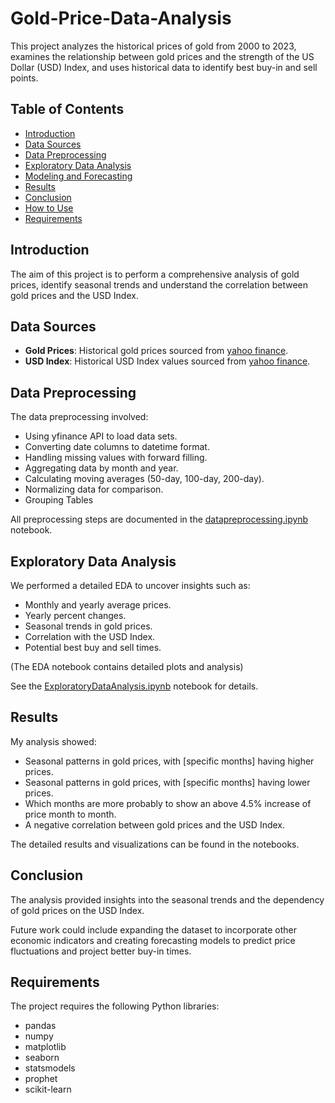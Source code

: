 # Gold-Price-Data-Analysis
This project analyzes the historical prices of gold from 2000 to 2023, examines the relationship between gold prices and the strength of the US Dollar (USD) Index, and uses historical data to identify best buy-in and sell points.


## Table of Contents
- [Introduction](#introduction)
- [Data Sources](#data-sources)
- [Data Preprocessing](#data-preprocessing)
- [Exploratory Data Analysis](#exploratory-data-analysis)
- [Modeling and Forecasting](#modeling-and-forecasting)
- [Results](#results)
- [Conclusion](#conclusion)
- [How to Use](#how-to-use)
- [Requirements](#requirements)


## Introduction
The aim of this project is to perform a comprehensive analysis of gold prices, identify seasonal trends and understand the correlation between gold prices and the USD Index.

## Data Sources
- **Gold Prices**: Historical gold prices sourced from [yahoo finance](https://finance.yahoo.com/quote/GC%3DF/history/).
- **USD Index**: Historical USD Index values sourced from [yahoo finance]((https://finance.yahoo.com/quote/DX-Y.NYB/history/)).

## Data Preprocessing
The data preprocessing involved:
- Using yfinance API to load data sets.
- Converting date columns to datetime format.
- Handling missing values with forward filling.
- Aggregating data by month and year.
- Calculating moving averages (50-day, 100-day, 200-day).
- Normalizing data for comparison.
- Grouping Tables

All preprocessing steps are documented in the [datapreprocessing.ipynb](notebooks/datapreprocessing.ipynb) notebook.

## Exploratory Data Analysis
We performed a detailed EDA to uncover insights such as:
- Monthly and yearly average prices.
- Yearly percent changes.
- Seasonal trends in gold prices.
- Correlation with the USD Index.
- Potential best buy and sell times.

(The EDA notebook contains detailed plots and analysis)

See the [ExploratoryDataAnalysis.ipynb](notebooks/ExploratoryDataAnalysis.ipynb) notebook for details.

## Results
My analysis showed:
- Seasonal patterns in gold prices, with [specific months] having higher prices.
- Seasonal patterns in gold prices, with [specific months] having lower prices.
- Which months are more probably to show an above 4.5% increase of price month to month.
- A negative correlation between gold prices and the USD Index.

The detailed results and visualizations can be found in the notebooks.

## Conclusion
The analysis provided insights into the seasonal trends and the dependency of gold prices on the USD Index.

Future work could include expanding the dataset to incorporate other economic indicators and creating forecasting models to predict price fluctuations and project better buy-in times.

## Requirements
The project requires the following Python libraries:
- pandas
- numpy
- matplotlib
- seaborn
- statsmodels
- prophet
- scikit-learn

